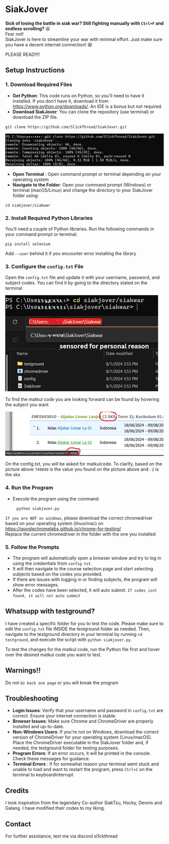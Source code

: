 # SiakJover

**Sick of losing the battle in siak war? Still fighting manually with `Ctrl+F` and endless scrolling?** 😫 <br> Fear not! <br> SiakJover is here to streamline your war with minimal effort. Just make sure you have a decent internet connection! 😄

PLEASE READ!!!!

## Setup Instructions

### 1. Download Required Files

   - **Get Python**: This code runs on Python, so you'll need to have it installed. If you don’t have it, download it from https://www.python.org/downloads/. An IDE is a bonus but not required.
   - **Download SiakJover**: You can clone the repository (use terminal) or download the ZIP file.
```
git clone https://github.com/Sl1ckThread/SiakJover.git
```
![how to clone in terminal](./ignore/clonning.png)

   - **Open Terminal** : Open command prompt or terminal depending on your operating system
   - **Navigate to the Folder**: Open your command prompt (Windows) or terminal (macOS/Linux) and change the directory to your SiakJover folder using:

```
cd siakjover/siakwar
```


### 2. Install Required Python Libraries

   You’ll need a couple of Python libraries. Run the following commands in your command prompt or terminal:
```
pip install selenium
```
   Add `--user` behind it if you encounter error installing the library

### 3. Configure the `config.txt` File

   Open the `config.txt` file and update it with your username, password, and subject codes. You can find it by going to the directory  stated on the terminal
   
![how to navigate to config](./ignore/configedit.png)

   To find the matkul code you are looking forward can be found by hovering the subject you want
   
![how to find matkul code](./ignore/matkulcode.png)

   On the config.txt, you will be asked for matkulcode. To clarify, based on the picture above `749849` is the value you found on the picture above and `-2` is the sks

### 4. Run the Program

   - Execute the program using the command:
```
     python siakjover.py
```
`If you are NOT on windows`, please download the correct chromedriver based on your operating system (linux/mac) on https://googlechromelabs.github.io/chrome-for-testing/
<br> Replace the current chromedriver in the folder with the one you installed
### 5. Follow the Prompts

   - The program will automatically open a browser window and try to log in using the credentials from `config.txt`.
   - It will then navigate to the course selection page and start selecting subjects based on the codes you provided.
   - If there are issues with logging in or finding subjects, the program will show error messages.
   - After the codes have been selected, it will auto submit. `If codes isnt found, it will not auto submit`
   

## Whatsupp with testground?

I have created a specific folder for you to test the code. Please make sure to edit the `config.txt` file INSIDE the testground folder as needed. Then, navigate to the testground directory in your terminal by running `cd testground`, and execute the script with `python siakjover.py`.

To test the changes for the matkul code, run the Python file first and hover over the desired matkul code you want to test.

## Warnings!!

Do not `Go back one page` or you will break the program

## Troubleshooting

- **Login Issues**: Verify that your username and password in `config.txt` are correct. Ensure your internet connection is stable.
- **Browser Issues**: Make sure Chrome and ChromeDriver are properly installed and up-to-date.
- **Non-Windows Users**: If you're not on Windows, download the correct version of ChromeDriver for your operating system (Linux/macOS). Place the ChromeDriver executable in the SiakJover folder and, if needed, the testground folder for testing purposes.
- **Program Errors**: If an error occurs, it will be printed in the console. Check these messages for guidance.
- **Terminal Errors** : If for somewhat reason your terminal went stuck and unable to load and want to restart the program, press `Ctrl+C` on the terminal to keyboardinterrupt

## Credits

I took inspiration from the legendary Co-author SiakTzu, Hocky, Dennis and Galang. I have modified their codes to my liking.  

## Contact

For further assistance, text me via discord sl1ckthread
